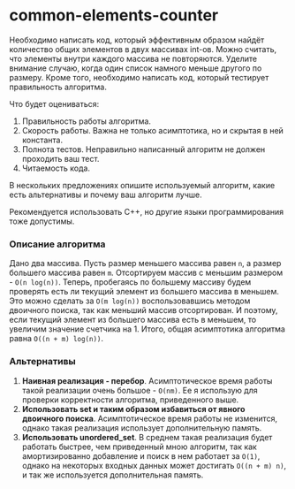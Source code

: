 # common-elements-counter
Необходимо написать код, который эффективным образом найдёт количество общих элементов в двух массивах int-ов. Можно считать, что элементы внутри каждого массива не повторяются. Уделите внимание случаю, когда один список намного меньше другого по размеру. Кроме того, необходимо написать код, который тестирует правильность алгоритма. 

Что будет оцениваться: 
1. Правильность работы алгоритма. 
2. Скорость работы. Важна не только асимптотика, но и скрытая в ней константа. 
3. Полнота тестов. Неправильно написанный алгоритм не должен проходить ваш тест. 
4. Читаемость кода. 

В нескольких предложениях опишите используемый алгоритм, какие есть альтернативы и почему ваш алгоритм лучше. 

Рекомендуется использовать C++, но другие языки программирования тоже допустимы.

### Описание алгоритма
Дано два массива. Пусть размер меньшего массива равен `n`, а размер большего массива равен `m`. Отсортируем массив с меньшим размером - `O(n log(n))`. Теперь, пробегаясь по большему массиву будем проверять есть ли текущий элемент из большего массива в меньшем. Это можно сделать за `O(m log(n))` воспользовавшись методом двоичного поиска, так как меньший массив отсортирован. И поэтому, если текущий элемент из большего массива есть в меньшем, то увеличим значение счетчика на 1. Итого, общая асимптотика алгоритма равна `O((n + m) log(n))`.

### Альтернативы
1. **Наивная реализация - перебор**. Асимптотическое время работы такой реализации очень большое - `O(nm)`. Ее я использую для проверки корректности алгоритма, приведенного выше.
2. **Использовать set и таким образом избавиться от явного двоичного поиска**. Асимптотическое время работы не изменится, однако такая реализация использует дополнительную память.
3. **Использовать unordered_set**. В среднем такая реализация будет работать быстрее, чем приведенный мною алгоритм, так как амортизированно добавление и поиск в нем работает за `O(1)`, однако на некоторых входных данных может достигать `O((n + m) n)`, и так же используется дополнительная память.
